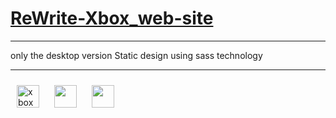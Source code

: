 <a href="https://github.com/Erfanlab/ReWrite-Xbox-site/blob/master/index.html">
<h1>ReWrite-Xbox_web-site</h1>
</a>
<hr>
<p>only the desktop version
Static design using sass technology</p>
<hr>

<div>
<img style="margin:10px" width="36" height="36" src="https://assets.xboxservices.com/assets/bb/df/bbdfd5f1-37b1-4117-89eb-434e1cdfd7cf.svg?n=03958693_App-Icon-0_120x120.svg" alt="xbox logo">
<img style="margin:10px" width="36" height="36" src="https://s32.picofile.com/file/8478593376/sass.png">
<img style="margin:10px" width="36" height="36" src="https://s32.picofile.com/file/8478593334/html.png">

</div>

